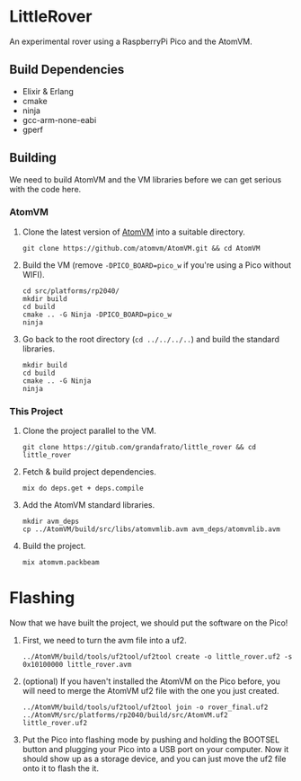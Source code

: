# LittleRover

An experimental rover using a RaspberryPi Pico and the AtomVM.

## Build Dependencies

* Elixir & Erlang
* cmake
* ninja
* gcc-arm-none-eabi
* gperf

## Building

We need to build AtomVM and the VM libraries before we can get serious with the
code here.

### AtomVM

1. Clone the latest version of [AtomVM](https://github.com/atomvm/AtomVM.git)
   into a suitable directory.
   ```shell
   git clone https://github.com/atomvm/AtomVM.git && cd AtomVM
   ```
2. Build the VM (remove `-DPICO_BOARD=pico_w` if you're using a Pico without WIFI).
   ```shell
   cd src/platforms/rp2040/
   mkdir build
   cd build
   cmake .. -G Ninja -DPICO_BOARD=pico_w
   ninja
   ```
3. Go back to the root directory (`cd ../../../..`) and build the standard
   libraries.
   ```shell
   mkdir build
   cd build
   cmake .. -G Ninja
   ninja
   ```

### This Project

1. Clone the project parallel to the VM.
   ```shell
   git clone https://gitub.com/grandafrato/little_rover && cd little_rover
   ```
2. Fetch & build project dependencies.
   ```shell
   mix do deps.get + deps.compile
   ```
3. Add the AtomVM standard libraries.
   ```shell
   mkdir avm_deps
   cp ../AtomVM/build/src/libs/atomvmlib.avm avm_deps/atomvmlib.avm
   ```
4. Build the project.
   ```shell
   mix atomvm.packbeam
   ```

# Flashing

Now that we have built the project, we should put the software on the Pico!

1. First, we need to turn the avm file into a uf2.
   ```shell
   ../AtomVM/build/tools/uf2tool/uf2tool create -o little_rover.uf2 -s 0x10100000 little_rover.avm
   ```
2. (optional) If you haven't installed the AtomVM on the Pico before, you will
   need to merge the AtomVM uf2 file with the one you just created.
   ```shell
   ../AtomVM/build/tools/uf2tool/uf2tool join -o rover_final.uf2 ../AtomVM/src/platforms/rp2040/build/src/AtomVM.uf2 little_rover.uf2
   ```
3. Put the Pico into flashing mode by pushing and holding the BOOTSEL button and
   plugging your Pico into a USB port on your computer. Now it should show up as
   a storage device, and you can just move the uf2 file onto it to flash the it.
